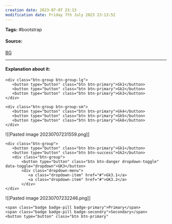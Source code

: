 ```yaml
---
creation date: 2023-07-07 23:13
modification date: Friday 7th July 2023 23:13:52
---
```


**Tags:** #bootstrap 

#### Source:
[BG](https://www.w3schools.com/bootstrap4/bootstrap_button_groups.asp)

--------------------------------------

#### Explanation about it:

```
<div class="btn-group btn-group-lg">
   <button type="button" class="btn btn-primary">Gk1</button>
   <button type="button" class="btn btn-primary">Gk2</button>
   <button type="button" class="btn btn-primary">Gk3</button>
</div>

<div class="btn-group btn-group-sm">
   <button type="button" class="btn btn-primary">Gk4</button>
   <button type="button" class="btn btn-primary">Gk5</button>
   <button type="button" class="btn btn-primary">Gk6</button>
</div>
```

![[Pasted image 20230707231559.png]]


```
<div class="btn-group">
   <button type="button" class="btn btn-primary">Gk1</button>
   <button type="button" class="btn btn-success">Gk2</button>
   <div class="btn-group">
       <button type="button" class="btn btn-danger dropdown-toggle" data-toggle="dropdown">GK3</button>
       <div class="dropdown-menu">
          <a class="dropdown-item" href="#">Gk3.1</a>
          <a class="dropdown-item" href="#">GK3.2</a>
       </div>
</div>
```


![[Pasted image 20230707232246.png]]

```
<span class="badge badge-pill badge-primary">Primary</span>
<span class="badge badge-pill badge-secondry">Secondary</span>
<button type="button" class="btn btn-primary"
```